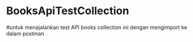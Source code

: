 # BooksApiTestCollection
#untuk menajalankan test API books collection ini dengan mengimport ke dalam postman 
